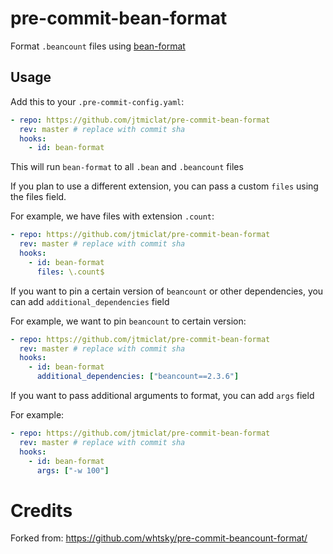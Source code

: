 # pre-commit-bean-format

Format `.beancount` files using [bean-format](https://beancount.github.io/docs/running_beancount_and_generating_reports.html#bean-format)

## Usage

Add this to your `.pre-commit-config.yaml`:

```yaml
- repo: https://github.com/jtmiclat/pre-commit-bean-format
  rev: master # replace with commit sha
  hooks:
    - id: bean-format
```

This will run `bean-format` to all `.bean` and `.beancount` files

If you plan to use a different extension, you can pass a custom `files` using the files field.

For example, we have files with extension `.count`:

```yaml
- repo: https://github.com/jtmiclat/pre-commit-bean-format
  rev: master # replace with commit sha
  hooks:
    - id: bean-format
      files: \.count$
```

If you want to pin a certain version of `beancount` or other dependencies, you can add `additional_dependencies` field

For example, we want to pin `beancount` to certain version:

```yaml
- repo: https://github.com/jtmiclat/pre-commit-bean-format
  rev: master # replace with commit sha
  hooks:
    - id: bean-format
      additional_dependencies: ["beancount==2.3.6"]
```

If you want to pass additional arguments to format, you can add `args` field

For example:

```yaml
- repo: https://github.com/jtmiclat/pre-commit-bean-format
  rev: master # replace with commit sha
  hooks:
    - id: bean-format
      args: ["-w 100"]
```

# Credits

Forked from: https://github.com/whtsky/pre-commit-beancount-format/
